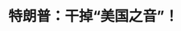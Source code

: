 <!DOCTYPE html>
<html lang="zh-CN">

<head>
    
<title>特朗普：干掉“美国之音”！_腾讯新闻</title>
<meta name="keywords" content="特朗普,美国之音,美国,民主党,美国_时政,卡莉·莱克,共和党,共和党人">
<meta name="description" content="“为什么共和党人要让民主党的‘喉舌’美国之音继续存在……干掉它！”对自家最著名的“外宣机构”之一，美国总统特朗普又开炮了。据“今日俄罗斯”6月25日报道，特朗普当天在他所主导的“真实社交”平台发帖，呼吁共和党人支持他关闭由美国政府资助的新闻机构美国之音（VOA）。后者成立于二战时期的1942年，本来是一家用来...">
<meta name="author" content="腾讯网">
<meta name="copyright" content="Copyright 1998 - 2025 Tencent. All Rights Reserved">
<meta property="og:type" content="news" />

<meta property="og:title" content="特朗普：干掉“美国之音”！_腾讯新闻" />
<meta property="og:description" content="“为什么共和党人要让民主党的‘喉舌’美国之音继续存在……干掉它！”对自家最著名的“外宣机构”之一，美国总统特朗普又开炮了。据“今日俄罗斯”6月25日报道，特朗普当天在他所主导的“真实社交”平台发帖，呼吁共和党人支持他关闭由美国政府资助的新闻机构美国之音（VOA）。后者成立于二战时期的1942年，本来是一家用来..." />
<meta property="og:url" content="https://news.qq.com/rain/a/20250626A02LI300" />
<meta property="og:image" content="https://inews.gtimg.com/news_ls/OQQXnifjqbUwbP8kutFYbH2GYr2Wpi16fRC2YVerFO6WMAA_640330/0" />
<meta property="article:author" content="观察者网" />
<meta property="article:published_time" content="2025-06-26 08:31:35" />
<meta property="category" content="politics" />

<meta name="baidu-site-verification" content="jJeIJ5X7pP" />
    <meta charset="utf-8" />
<meta http-equiv="X-UA-Compatible" content="IE=Edge" />
<meta name="viewport" content="width=device-width, initial-scale=1, shrink-to-fit=no" />
<link rel="dns-prefetch" href="mat1.gtimg.com">
<link rel="dns-prefetch" href="i.news.qq.com">
<link rel="dns-prefetch" href="inews.gtimg.com">
<link rel="shortcut icon" href="https://mat1.gtimg.com/qqcdn/qqindex2021/favicon.ico">
<script nomodule="true" src="https://mat1.gtimg.com/qqcdn/qqindex2021/common-static/20240515201444/core3-37-1.min.js"></script>
<script>
  try {
    if (!window.IntersectionObserver) {
      var observerScript = document.createElement('script');
      observerScript.src = "https://mat1.gtimg.com/qqcdn/qqindex2021/common-static/20241024141058/intersection-observer-polyfill.js";
      document.head.appendChild(observerScript);
    }
  } catch (error) {}
</script>

<script>
  try {
    if (!Element.prototype.scrollTo) {
      var scrollScript = document.createElement('script');
      scrollScript.src = "https://mat1.gtimg.com/qqcdn/qqindex2021/common-static/20241025153001/scroll-behavior-polyfill.js";
      document.head.appendChild(scrollScript);
    }
  } catch (error) {}
</script>
<script>
  try {
    if ('scrollRestoration' in window.history) {
      window.history.scrollRestoration = 'manual';
    }
    window.isPcClient = Boolean(window.electron) && (
      window.navigator.userAgent.indexOf('pc-client') > 0 ||
      window.navigator.userAgent.indexOf('TencentNews') > 0
    );
  } catch {}
</script>
<script>
  try {
    if (window.isPcClient) {
      var bodyStyle = document.createElement('style');
      bodyStyle.innerText = 'body{ zoom: 0.95 }';
      document.head.appendChild(bodyStyle);
    }
  } catch {}
</script>
<script>
  window.DATA = {"url":"https://view.inews.qq.com/a/20250626A02LI300","article_id":"20250626A02LI300","article_type":"0","title":"特朗普：干掉“美国之音”！","desc":"“为什么共和党人要让民主党的‘喉舌’美国之音继续存在……干掉它！”对自家最著名的“外宣机构”之一，美国总统特朗普又开炮了。据“今日俄罗斯”6月25日报道，特朗普当天在他所主导的“真实社交”平台发帖，呼吁共和党人支持他关闭由美国政府资助的新闻机构美国之音（VOA）。后者成立于二战时期的1942年，本来是一家用来...","iNewsRecommendLevel":1,"abstract":"“为什么共和党人要让民主党的‘喉舌’美国之音继续存在……干掉它！”对自家最著名的“外宣机构”之一，美国总统特朗普又开炮了。据“今日俄罗斯”6月25日报道，特朗普当天在他所主导的“真实社交”平台发帖，呼吁共和党人支持他关闭由美国政府资助的新闻机构美国之音（VOA）。后者成立于二战时期的1942年，本来是一家用来...","catalog1":"politics","ad_channel_sign":"news","introduction":"","media":"观察者网","media_id":"5006122","pubtime":"2025-06-26 08:31:35","comment_id":"8423289280","political":0,"cmsId":"20250626A02LI300","cms_id":"20250626A02LI300","closeAllAd":0,"closeAllFavorite":false,"originContent":{"directory":{"ai_list":null,"enable":2,"list":null},"text":"\u003cdiv class=\"rich_media_content\"\u003e\u003c!--NO_AD_ERROR_2--\u003e\u003cp\u003e \t“为什么共和党人要让民主党的‘喉舌’美国之音继续存在……干掉它！”对自家最著名的“外宣机构”之一，美国总统特朗普又开炮了。 \u003c/p\u003e\u003cp\u003e \t据“今日俄罗斯”6月25日报道，特朗普当天在他所主导的“真实社交”平台发帖，呼吁共和党人支持他关闭由美国政府资助的新闻机构美国之音（VOA）。后者成立于二战时期的1942年，本来是一家用来对抗纳粹展开的宣传战的机构，并在冷战时期成为了美国散播亲美信息的核心工具之一。 \u003c!--NO_AD_0--\u003e\u003c!--EOP_0--\u003e\u003c/p\u003e\u003c!--PARAGRAPH_0--\u003e\u003cp\u003e \t然而，特朗普却认为，美国之音在近几十年中已经明显有了亲民主党的倾向，并誓言要将其关闭，以此作为“削减政府开支浪费”的一部分。 \u003c/p\u003e\u003cp style=\"text-align: center\"\u003e \t\u003c!--IMG_0--\u003e  \u003c/p\u003e\u003cp class=\"qqnews_image_desc\" style=\"color: #666; font-size: 14px; text-align: center\"\u003e \t“美国之音”大楼外景  《纽约时报》  \u003c/p\u003e\u003cp\u003e \t特朗普在今年3月就已经签署过行政命令，要求削减负责管辖美国之音的美国国际媒体署（USAGM）的人员，并连带着关闭美国之音、自由亚洲电台等机构。美国之音原有的约1400名员工中也有约三分之一已经被解雇。不过由于美国法律和流程方面的问题，美国之音还没有被彻底关闭，其剩余的工作人员还处于停职状态中。 \u003c!--NO_AD_1--\u003e\u003c!--EOP_1--\u003e\u003c/p\u003e\u003c!--PARAGRAPH_1--\u003e\u003cp\u003e \t“为什么共和党人要让民主党的‘喉舌’美国之音继续存在？它完全是一个立场站左翼的灾难——没有共和党人应该投票支持它继续存在。干掉它！”特朗普25日在贴文中继续向美国之音开炮。 \u003c/p\u003e\u003cp style=\"text-align: center\"\u003e \t\u003c!--IMG_1--\u003e  \u003c/p\u003e\u003cp\u003e \t也正是在当天的早些时候，特朗普的高级顾问卡莉·莱克（Kari Lake）向美国众议院外交事务委员会表示，管辖美国之音的USAGM“烂到了根子上”，应进行重组，以符合特朗普提出的“美国优先”议程。 \u003c!--NO_AD_2--\u003e\u003c!--EOP_2--\u003e\u003c/p\u003e\u003c!--PARAGRAPH_2--\u003e\u003cp\u003e \t莱克此前也被特朗普委以监督USAGM解散的任务。她在上周还曾表示，目前USAGM和美国之音已经有近640名全职员工和500多名合同工被解雇。 \u003c/p\u003e\u003cp\u003e \t众议院外交事务委员会的共和党籍主席布莱恩·马斯特也配合特朗普和莱克的步调，将USAGM描述为“一个充斥着间谍、谎言和管理不善的污水池”，并“助长了它本应去击败的那种宣传”。他指责该机构雇佣外籍人士，并称其中许多人“简直就是安全漏洞”。 \u003c!--NO_AD_3--\u003e\u003c!--EOP_3--\u003e\u003c/p\u003e\u003c!--PARAGRAPH_3--\u003e\u003cp\u003e \t这引来了民主党方面的批评。记者无国界组织美国分部的执行主任克莱顿·韦默斯称：“这简直是送给中国和伊朗等国的一份‘大礼’。” \u003c/p\u003e\u003cp\u003e \t对于围绕“美国之音”的种种是非，外交部发言人毛宁回应称：“美国国内政策的调整我不作评论……美国一些媒体，在涉华报道的问题上劣迹斑斑，也不是什么秘密。” \u003c!--NO_AD_4--\u003e\u003c!--EOP_4--\u003e\u003c/p\u003e\u003c!--PARAGRAPH_4--\u003e\u003cp\u003e \t\u003cstrong\u003e本文系观察者网独家稿件，未经授权，不得转载。\u003c/strong\u003e  \u003c/p\u003e\u003cdiv powered-by=\"qqnews_ex-editor\"\u003e\u003c/div\u003e\u003cstyle\u003e.rich_media_content{--news-tabel-th-night-color: #444444;--news-font-day-color: #333;--news-font-night-color: #d9d9d9;--news-bottom-distance: 22px}.rich_media_content p:not([data-exeditor-arbitrary-box=image-box]){letter-spacing:.5px;line-height:30px;margin-bottom:var(--news-bottom-distance);word-wrap:break-word}.rich_media_content{color:var(--news-font-day-color);font-size:18px}@media(prefers-color-scheme:dark){body:not([data-weui-theme=light]):not([dark-mode-disable=true]) .rich_media_content p:not([data-exeditor-arbitrary-box=image-box]){letter-spacing:.5px;line-height:30px;margin-bottom:var(--news-bottom-distance);word-wrap:break-word}body:not([data-weui-theme=light]):not([dark-mode-disable=true]) .rich_media_content{color:var(--news-font-night-color)}}.data_color_scheme_dark .rich_media_content p:not([data-exeditor-arbitrary-box=image-box]){letter-spacing:.5px;line-height:30px;margin-bottom:var(--news-bottom-distance);word-wrap:break-word}.data_color_scheme_dark .rich_media_content{color:var(--news-font-night-color)}.data_color_scheme_dark .rich_media_content{font-size:18px}.rich_media_content p[data-exeditor-arbitrary-box=image-box]{margin-bottom:11px}.rich_media_content\u003ediv:not(.qnt-video),.rich_media_content\u003esection{margin-bottom:var(--news-bottom-distance)}.rich_media_content hr{margin-bottom:var(--news-bottom-distance)}.rich_media_content .link_list{margin:0;margin-top:20px;min-height:0!important}.rich_media_content blockquote{background:#f9f9f9;border-left:6px solid #ccc;margin:1.5em 10px;padding:.5em 10px}.rich_media_content blockquote p{margin-bottom:0!important}.data_color_scheme_dark .rich_media_content blockquote{background:#323232}@media(prefers-color-scheme:dark){body:not([data-weui-theme=light]):not([dark-mode-disable=true]) .rich_media_content blockquote{background:#323232}}.rich_media_content ol[data-ex-list]{--ol-start: 1;--ol-list-style-type: decimal;list-style-type:none;counter-reset:olCounter calc(var(--ol-start,1) - 1);position:relative}.rich_media_content ol[data-ex-list]\u003eli\u003e:first-child::before{content:counter(olCounter,var(--ol-list-style-type)) '. ';counter-increment:olCounter;font-variant-numeric:tabular-nums;display:inline-block}.rich_media_content ul[data-ex-list]{--ul-list-style-type: circle;list-style-type:none;position:relative}.rich_media_content ul[data-ex-list].nonUnicode-list-style-type\u003eli\u003e:first-child::before{content:var(--ul-list-style-type) ' ';font-variant-numeric:tabular-nums;display:inline-block;transform:scale(0.5)}.rich_media_content ul[data-ex-list].unicode-list-style-type\u003eli\u003e:first-child::before{content:var(--ul-list-style-type) ' ';font-variant-numeric:tabular-nums;display:inline-block;transform:scale(0.8)}.rich_media_content ol:not([data-ex-list]){padding-left:revert}.rich_media_content ul:not([data-ex-list]){padding-left:revert}.rich_media_content table{display:table;border-collapse:collapse;margin-bottom:var(--news-bottom-distance)}.rich_media_content table th,.rich_media_content table td{word-wrap:break-word;border:1px solid #ddd;white-space:nowrap;padding:2px 5px}.rich_media_content table th{font-weight:700;background-color:#f0f0f0;text-align:left}.rich_media_content table p{margin-bottom:0!important}.data_color_scheme_dark .rich_media_content table th{background:var(--news-tabel-th-night-color)}@media(prefers-color-scheme:dark){body:not([data-weui-theme=light]):not([dark-mode-disable=true]) .rich_media_content table th{background:var(--news-tabel-th-night-color)}}.rich_media_content .qqnews_image_desc,.rich_media_content p[type=om-image-desc]{line-height:20px!important;text-align:center!important;font-size:14px!important;color:#666!important}.rich_media_content div[data-exeditor-arbitrary-box=wrap]:not([data-exeditor-arbitrary-box-special-style]){max-width:100%}.rich_media_content .qqnews-content{--wmfont: 0;--wmcolor: transparent;font-size:var(--wmfont);color:var(--wmcolor);line-height:var(--wmfont)!important;margin-bottom:var(--wmfont)!important}.rich_media_content .qqnews_sign_emphasis{background:#f7f7f7}.rich_media_content .qqnews_sign_emphasis ol{word-wrap:break-word;border:none;color:#5c5c5c;line-height:28px;list-style:none;margin:14px 0 6px;padding:16px 15px 4px}.rich_media_content .qqnews_sign_emphasis p{margin-bottom:12px!important}.rich_media_content .qqnews_sign_emphasis ol\u003eli\u003ep{padding-left:30px}.rich_media_content .qqnews_sign_emphasis ol\u003eli{list-style:none}.rich_media_content .qqnews_sign_emphasis ol\u003eli\u003ep:first-child::before{margin-left:-30px;content:counter(olCounter,decimal) ''!important;counter-increment:olCounter!important;font-variant-numeric:tabular-nums!important;background:#37f;border-radius:2px;color:#fff;font-size:15px;font-style:normal;text-align:center;line-height:18px;width:18px;height:18px;margin-right:12px;position:relative;top:-1px}.data_color_scheme_dark .rich_media_content .qqnews_sign_emphasis{background:#262626}.data_color_scheme_dark .rich_media_content .qqnews_sign_emphasis ol\u003eli\u003ep{color:#a9a9a9}@media(prefers-color-scheme:dark){body:not([data-weui-theme=light]):not([dark-mode-disable=true]) .rich_media_content .qqnews_sign_emphasis{background:#262626}body:not([data-weui-theme=light]):not([dark-mode-disable=true]) .rich_media_content .qqnews_sign_emphasis ol\u003eli\u003ep{color:#a9a9a9}}.rich_media_content h1,.rich_media_content h2,.rich_media_content h3,.rich_media_content h4,.rich_media_content h5,.rich_media_content h6{margin-bottom:var(--news-bottom-distance);font-weight:700}.rich_media_content h1{font-size:20px}.rich_media_content h2,.rich_media_content h3{font-size:19px}.rich_media_content h4,.rich_media_content h5,.rich_media_content h6{font-size:18px}.rich_media_content li:empty{display:none}.rich_media_content ul,.rich_media_content ol{margin-bottom:var(--news-bottom-distance)}.rich_media_content div\u003ep:only-child{margin-bottom:0!important}.rich_media_content .cms-cke-widget-title-wrap p{margin-bottom:0!important}\u003c/style\u003e\u003c/div\u003e","version":"v2"},"originAttribute":{"IMG_0":{"bigOrigUrl":"https://inews.gtimg.com/om_bt/OM0nhOYeTASAOd4_oQice7M3eg5SxyD9ua7vPykAP2aL8AA/0","compressUrl":"https://inews.gtimg.com/om_bt/OM0nhOYeTASAOd4_oQice7M3eg5SxyD9ua7vPykAP2aL8AA/641","desc":"","fullPic":"1","height":427,"imgurl0":"https://inews.gtimg.com/om_bt/OM0nhOYeTASAOd4_oQice7M3eg5SxyD9ua7vPykAP2aL8AA/0","imgurl1000":"https://inews.gtimg.com/om_bt/OM0nhOYeTASAOd4_oQice7M3eg5SxyD9ua7vPykAP2aL8AA/1000","islong":0,"origUrl":"https://inews.gtimg.com/om_bt/OM0nhOYeTASAOd4_oQice7M3eg5SxyD9ua7vPykAP2aL8AA/641","size":139,"style":"display: inline-block; max-width: 100%; width: 800px","thumb":"https://inews.gtimg.com/om_bt/OM0nhOYeTASAOd4_oQice7M3eg5SxyD9ua7vPykAP2aL8AA_181x181s/0","url":"https://inews.gtimg.com/om_bt/OM0nhOYeTASAOd4_oQice7M3eg5SxyD9ua7vPykAP2aL8AA/641","width":641},"IMG_1":{"bigOrigUrl":"https://inews.gtimg.com/om_bt/Ovo7ei-yJhVLm5zA2l_saoaswwNnFos0OkX4wXwn_XMWgAA/0","compressUrl":"https://inews.gtimg.com/om_bt/Ovo7ei-yJhVLm5zA2l_saoaswwNnFos0OkX4wXwn_XMWgAA/641","desc":"","fullPic":"1","height":201,"imgurl0":"https://inews.gtimg.com/om_bt/Ovo7ei-yJhVLm5zA2l_saoaswwNnFos0OkX4wXwn_XMWgAA/0","imgurl1000":"https://inews.gtimg.com/om_bt/Ovo7ei-yJhVLm5zA2l_saoaswwNnFos0OkX4wXwn_XMWgAA/1000","islong":0,"origUrl":"https://inews.gtimg.com/om_bt/Ovo7ei-yJhVLm5zA2l_saoaswwNnFos0OkX4wXwn_XMWgAA/641","size":70,"style":"display: inline-block; max-width: 100%; width: 656px","thumb":"https://inews.gtimg.com/om_bt/Ovo7ei-yJhVLm5zA2l_saoaswwNnFos0OkX4wXwn_XMWgAA_181x181s/0","url":"https://inews.gtimg.com/om_bt/Ovo7ei-yJhVLm5zA2l_saoaswwNnFos0OkX4wXwn_XMWgAA/641","width":641}},"selfDeclare":{},"userAddress":"上海","card":{"chlid":"5006122","chlname":"观察者网","desc":"政经资讯智库新媒体，首批获得中央网信办互联网新闻服务资质的独立网站","icon":"http://inews.gtimg.com/newsapp_ls/0/11539732928_200200/0","msgEntry":1,"uin":"ec445e77396981cab75f7c9672d94e39a0","update_frequency":"1750904394","vip_desc":"观察者网官方账号","vip_icon_night":"https://inews.gtimg.com/newsapp_bt/0/1128171011183_4151/0","vip_place":"left","vip_type":"20006","vip_icon":"https://inews.gtimg.com/newsapp_bt/0/1128164013310_1586/0","vip_type_new":"20006","suid":"8QMc13xd5IUZvz3c","liveInfo":{"roomID":"1384476619","roomStatus":"2","cms_id":"PLV2025062004620400","article_type":"575"},"cpLevel":1},"interationCount":{"like":7,"collect":4,"share":6},"payment_info":{},"article_is_pay":false,"payment_column_info_v1":{"is_column_pay":false,"read_count_all":0},"tag_info_item":null,"contentWordsNum":843,"extraProperty":{"FeedbackDetailDisableInsert":0,"zanSkinType":""},"relateWelfare":{},"aiSwitch":true,"isOversize":false,"videoArr":[]};
</script>
<script>
  window.channelInfo = {"channelConfig":{"channelNav":[{"_auto_id":"1","active_alien_img":"","alien_img":"","channel_id":"news_news_home","is_local":"0","link":"https://www.qq.com","name_cn":"首页","name_en":"home"},{"_auto_id":"2","active_alien_img":"","alien_img":"","channel_id":"news_news_top","is_local":"0","link":"","name_cn":"要闻","name_en":"news"},{"_auto_id":"4","active_alien_img":"","alien_img":"","channel_id":"news_news_bj","is_local":"1","link":"","name_cn":"北京","name_en":"bj"},{"_auto_id":"5","active_alien_img":"","alien_img":"","channel_id":"news_news_tech","is_local":"0","link":"","name_cn":"科技","name_en":"tech"},{"_auto_id":"6","active_alien_img":"","alien_img":"","channel_id":"news_news_edu","is_local":"0","link":"","name_cn":"教育","name_en":"edu"},{"_auto_id":"7","active_alien_img":"https://inews.gtimg.com/newsapp_bt/0/06091154503_335/0","alien_img":"https://inews.gtimg.com/newsapp_bt/0/06091154503_335/0","channel_id":"news_news_download","is_local":"0","link":"https://news.qq.com/mobile/","name_cn":"电脑版","name_en":"https://news.qq.com/mobile/"},{"_auto_id":"8","active_alien_img":"","alien_img":"","channel_id":"tv","is_local":"0","link":"https://v.qq.com/channel/tv/?ptag=qqnews","name_cn":"电视剧","name_en":"tv"},{"_auto_id":"9","active_alien_img":"","alien_img":"","channel_id":"news_news_finance","is_local":"0","link":"","name_cn":"财经","name_en":"finance"},{"_auto_id":"10","active_alien_img":"","alien_img":"","channel_id":"news_news_qa","is_local":"0","link":"","name_cn":"热问","name_en":"qa"},{"_auto_id":"11","active_alien_img":"","alien_img":"","channel_id":"news_news_ent","is_local":"0","link":"","name_cn":"娱乐","name_en":"ent"},{"_auto_id":"13","active_alien_img":"","alien_img":"","channel_id":"variety","is_local":"0","link":"https://v.qq.com/channel/variety/?ptag=qqnews","name_cn":"综艺","name_en":"variety"},{"_auto_id":"14","active_alien_img":"","alien_img":"","channel_id":"news_news_sports","is_local":"0","link":"","name_cn":"体育","name_en":"sports"},{"_auto_id":"15","active_alien_img":"","alien_img":"","channel_id":"news_news_nba","is_local":"0","link":"","name_cn":"NBA","name_en":"nba"},{"_auto_id":"16","active_alien_img":"","alien_img":"","channel_id":"news_news_world","is_local":"0","link":"","name_cn":"国际","name_en":"world"},{"_auto_id":"17","active_alien_img":"","alien_img":"","channel_id":"news_news_mil","is_local":"0","link":"","name_cn":"军事","name_en":"milite"},{"_auto_id":"18","active_alien_img":"","alien_img":"","channel_id":"news_news_auto","is_local":"0","link":"","name_cn":"汽车","name_en":"auto"},{"_auto_id":"19","active_alien_img":"","alien_img":"","channel_id":"news_news_house","is_local":"0","link":"","name_cn":"房产","name_en":"house"},{"_auto_id":"20","active_alien_img":"","alien_img":"","channel_id":"news_news_antip","is_local":"0","link":"","name_cn":"健康","name_en":"health"},{"_auto_id":"21","active_alien_img":"","alien_img":"","channel_id":"news_news_video","is_local":"0","link":"","name_cn":"视频","name_en":"video"},{"_auto_id":"22","active_alien_img":"","alien_img":"","channel_id":"news_news_game","is_local":"0","link":"","name_cn":"游戏","name_en":"games"},{"_auto_id":"24","active_alien_img":"","alien_img":"","channel_id":"news_news_nchupin","is_local":"0","link":"","name_cn":"眼界","name_en":"chupin"},{"_auto_id":"25","active_alien_img":"","alien_img":"","channel_id":"news_news_football","is_local":"0","link":"","name_cn":"足球","name_en":"football"},{"_auto_id":"26","active_alien_img":"","alien_img":"","channel_id":"news_news_kepu","is_local":"0","link":"","name_cn":"科学","name_en":"kepu"},{"_auto_id":"28","active_alien_img":"","alien_img":"","channel_id":"news_news_digi","is_local":"0","link":"","name_cn":"数码","name_en":"digi"},{"_auto_id":"31","active_alien_img":"","alien_img":"","channel_id":"ymzx","is_local":"0","link":"https://gamer.qq.com/v2/cloudgame/game/96897?ichannel=txxwpc0Ftxxwpc1","name_cn":"元梦之星","name_en":"news_news_ymzx"},{"_auto_id":"32","active_alien_img":"","alien_img":"","channel_id":"movie","is_local":"0","link":"https://v.qq.com/channel/movie/?ptag=qqnews","name_cn":"电影","name_en":"movie"},{"_auto_id":"34","active_alien_img":"","alien_img":"","channel_id":"news_news_esport","is_local":"0","link":"","name_cn":"电竞","name_en":"esport"},{"_auto_id":"35","active_alien_img":"","alien_img":"","channel_id":"news_news_history","is_local":"0","link":"","name_cn":"历史","name_en":"history"},{"_auto_id":"36","active_alien_img":"","alien_img":"","channel_id":"news_news_baby","is_local":"0","link":"","name_cn":"育儿","name_en":"baby"},{"_auto_id":"37","active_alien_img":"","alien_img":"","channel_id":"hbjy","is_local":"0","link":"https://gp.qq.com/act/a20250421mnqlx/news.shtml","name_cn":"和平精英","name_en":"news_news_hbjy"},{"_auto_id":"38","active_alien_img":"","alien_img":"","channel_id":"cloud_gamer","is_local":"0","link":"https://gamer.qq.com/?ichannel=txxwpc0Ftxxwpc1","name_cn":"云游戏","name_en":"cloud_gamer"},{"_auto_id":"39","active_alien_img":"","alien_img":"","channel_id":"news_news_lic","is_local":"0","link":"","name_cn":"理财","name_en":"finance_licai"},{"_auto_id":"40","active_alien_img":"","alien_img":"","channel_id":"news_news_istock","is_local":"0","link":"","name_cn":"股票","name_en":"finance_stock"},{"_auto_id":"41","active_alien_img":"","alien_img":"","channel_id":"ren_min_shi_pin","is_local":"0","link":"https://news.qq.com/omn/author/8QMd3Hld74cbujbY?tab=om_video","name_cn":"人民视频","name_en":"ren_min_shi_pin"},{"_auto_id":"42","active_alien_img":"","alien_img":"","channel_id":"news_news_weather","is_local":"0","link":"https://tianqi.qq.com/index.htm","name_cn":"天气","name_en":"weather"}]}};
</script>
<script>
  window.articleConfig = {"rightConfig":[{"_auto_id":"1","category_key":"default","modules":"{\"moduleList\":[{\"title\":\"热门应用\",\"id\":\"recommend_app_list\",\"isSticky\":0,\"appList\":[{\"id\":\"pcqqnews\",\"title\":\"腾讯新闻·电脑版\",\"desc\":\"24小时陪你追热点\",\"icon\":\"https://inews.gtimg.com/newsapp_bt/0/0618200405157_4887/0\",\"btnText\":\"点击下载\",\"urlDownload\":\"https://news.qq.com/mobile\",\"urlWin\":\"https://h5.news.qq.com/qqnews-desk/channel/100000/qqnews_latest_signed_100000.exe\",\"urlMacIntel\":\"https://h5.news.qq.com/qqnews-desk/channel/100000/qqnews_latest_x64_signed_100000.dmg\",\"urlMacArm\":\"https://h5.news.qq.com/qqnews-desk/channel/100000/qqnews_latest_arm64_signed_100000.dmg\"},{\"id\":\"qqlive\",\"title\":\"腾讯视频\",\"desc\":\"海量高清视频独家观看\",\"icon\":\"https://inews.gtimg.com/newsapp_bt/0/062419051880_7683/0\",\"btnText\":\"点击下载\",\"urlDownload\":\"\",\"urlWin\":\"https://dldir1.qq.com/qqtv/qt/QQliveSetup_20_903.exe\",\"urlMacIntel\":\"\",\"urlMacArm\":\"\"},{\"id\":\"zmgl\",\"title\":\"腾讯桌面整理\",\"desc\":\"一款智能分类桌面软件\",\"icon\":\"https://inews.gtimg.com/newsapp_bt/0/0619163034874_7148/0\",\"btnText\":\"点击下载\",\"urlDownload\":\"\",\"urlWin\":\"https://webcdn.m.qq.com/spcmgr/download/DeskGo_4_2_1632_127_full_S80003.exe\",\"urlMacIntel\":\"\",\"urlMacArm\":\"\"}]},{\"title\":\"精选视频\",\"id\":\"video_album\",\"videoType\":\"tag\",\"videoId\":\"aUepxrtchGM=\",\"isSticky\":0},{\"title\":\"作者其他文章\",\"id\":\"user_article\"},{\"title\":\"热门推荐应用\",\"id\":\"recommend_app_banner\",\"isSticky\":1,\"appInfo\":{\"id\":\"pcqqnews\",\"title\":\"腾讯新闻·电脑版\",\"desc\":\"24小时陪你追热点\",\"icon\":\"https://inews.gtimg.com/newsapp_bt/0/0618200405157_4887/0\",\"btnText\":\"点击下载\",\"urlDownload\":\"https://news.qq.com/mobile\",\"urlWin\":\"https://h5.news.qq.com/qqnews-desk/channel/100000/qqnews_latest_signed_100000.exe\",\"urlMacIntel\":\"https://h5.news.qq.com/qqnews-desk/channel/100000/qqnews_latest_x64_signed_100000.dmg\",\"urlMacArm\":\"https://h5.news.qq.com/qqnews-desk/channel/100000/qqnews_latest_arm64_signed_100000.dmg\"}},{\"title\":\"热点榜\",\"id\":\"hot_rank_list\",\"isSticky\":1},{\"title\":\"广告推广\",\"id\":\"ssp_ad_module\",\"category\":\"ad_ssp\",\"loid\":\"109\",\"isSticky\":1},{\"title\":\"广告推广位\",\"id\":\"c2s_ad_module\",\"category\":\"right_c2s\",\"path\":\"QQcom_all_Rectangle-1|QQcom_all_Rectangle-2|QQcom_all_Rectangle-3\",\"isSticky\":1}]}"},{"_auto_id":"2","category_key":"ent","modules":"{\"moduleList\":[{\"title\":\"热门应用\",\"id\":\"recommend_app_list\",\"isSticky\":0,\"appList\":[{\"id\":\"pcqqnews\",\"title\":\"腾讯新闻·电脑版\",\"desc\":\"24小时陪你追热点\",\"icon\":\"https://inews.gtimg.com/newsapp_bt/0/0618200405157_4887/0\",\"btnText\":\"点击下载\",\"urlDownload\":\"https://news.qq.com/mobile\",\"urlWin\":\"https://h5.news.qq.com/qqnews-desk/channel/100000/qqnews_latest_signed_100000.exe\",\"urlMacIntel\":\"https://h5.news.qq.com/qqnews-desk/channel/100000/qqnews_latest_x64_signed_100000.dmg\",\"urlMacArm\":\"https://h5.news.qq.com/qqnews-desk/channel/100000/qqnews_latest_arm64_signed_100000.dmg\"},{\"id\":\"qqlive\",\"title\":\"腾讯视频\",\"desc\":\"海量高清视频独家观看\",\"icon\":\"https://inews.gtimg.com/newsapp_bt/0/062419051880_7683/0\",\"btnText\":\"点击下载\",\"urlDownload\":\"\",\"urlWin\":\"https://dldir1.qq.com/qqtv/qt/QQliveSetup_20_903.exe\",\"urlMacIntel\":\"\",\"urlMacArm\":\"\"},{\"id\":\"zmgl\",\"title\":\"腾讯桌面整理\",\"desc\":\"一款智能分类桌面软件\",\"icon\":\"https://inews.gtimg.com/newsapp_bt/0/0619163034874_7148/0\",\"btnText\":\"点击下载\",\"urlDownload\":\"https://pc.qq.com/detail/0/detail_36700.html\",\"urlWin\":\"https://webcdn.m.qq.com/spcmgr/download/DeskGo_4_2_1632_127_full_S80003.exe\",\"urlMacIntel\":\"\",\"urlMacArm\":\"\"}]},{\"title\":\"精选视频\",\"id\":\"video_album\",\"videoType\":\"tag\",\"videoId\":\"aUepxrtchGM=\"},{\"title\":\"作者其他文章\",\"id\":\"user_article\"},{\"title\":\"热门推荐应用\",\"id\":\"recommend_app_banner\",\"isSticky\":1,\"appInfo\":{\"id\":\"pcqqnews\",\"title\":\"腾讯新闻·电脑版\",\"desc\":\"24小时陪你追热点\",\"icon\":\"https://inews.gtimg.com/newsapp_bt/0/0618200405157_4887/0\",\"btnText\":\"点击下载\",\"urlDownload\":\"https://news.qq.com/mobile\",\"urlWin\":\"https://h5.news.qq.com/qqnews-desk/channel/100000/qqnews_latest_signed_100000.exe\",\"urlMacIntel\":\"https://h5.news.qq.com/qqnews-desk/channel/100000/qqnews_latest_x64_signed_100000.dmg\",\"urlMacArm\":\"https://h5.news.qq.com/qqnews-desk/channel/100000/qqnews_latest_arm64_signed_100000.dmg\"}},{\"title\":\"热点榜\",\"id\":\"hot_rank_list\",\"isSticky\":1},{\"title\":\"广告推广\",\"id\":\"ssp_ad_module\",\"category\":\"ad_ssp\",\"loid\":\"109\",\"isSticky\":1},{\"title\":\"广告推广\",\"id\":\"ssp_ad_module\",\"category\":\"ad_ssp\",\"loid\":\"117\",\"isSticky\":1}]}"},{"_auto_id":"3","category_key":"game","modules":"{\"moduleList\":[{\"title\":\"热门推荐应用\",\"id\":\"recommend_app_card\",\"appInfo\":{\"id\":\"qqgames\",\"title\":\"QQ游戏大厅\",\"desc\":\"独享特权赢好礼\",\"icon\":\"https://inews.gtimg.com/newsapp_bt/0/0619180334840_9557/0\",\"backgroudImg\":\"https://inews.gtimg.com/newsapp_bt/0/0619180349538_4082/0\",\"btnText\":\"点击试玩\",\"urlDownload\":\"https://act.qqgame.qq.com/a20240319download/index.html\",\"urlWin\":\"\",\"urlMacIntel\":\"\",\"urlMacArm\":\"\"}},{\"title\":\"精选视频\",\"id\":\"video_album\",\"videoType\":\"tag\",\"videoId\":\"aUepxrtchGM=\"},{\"title\":\"作者其他文章\",\"id\":\"user_article\"},{\"title\":\"热门游戏\",\"id\":\"recommend_game\",\"isSticky\":0},{\"title\":\"热门应用\",\"id\":\"recommend_app_list\",\"isSticky\":0,\"appList\":[{\"id\":\"pcqqnews\",\"title\":\"腾讯新闻·电脑版\",\"desc\":\"24小时陪你追热点\",\"icon\":\"https://inews.gtimg.com/newsapp_bt/0/0618200405157_4887/0\",\"btnText\":\"点击下载\",\"urlDownload\":\"https://news.qq.com/mobile\",\"urlWin\":\"https://h5.news.qq.com/qqnews-desk/channel/100000/qqnews_latest_signed_100000.exe\",\"urlMacIntel\":\"https://h5.news.qq.com/qqnews-desk/channel/100000/qqnews_latest_x64_signed_100000.dmg\",\"urlMacArm\":\"https://h5.news.qq.com/qqnews-desk/channel/100000/qqnews_latest_arm64_signed_100000.dmg\"},{\"id\":\"qqlive\",\"title\":\"腾讯视频\",\"desc\":\"海量高清视频独家观看\",\"icon\":\"https://inews.gtimg.com/newsapp_bt/0/062419051880_7683/0\",\"btnText\":\"点击下载\",\"urlDownload\":\"\",\"urlWin\":\"https://dldir1.qq.com/qqtv/qt/QQliveSetup_20_903.exe\",\"urlMacIntel\":\"\",\"urlMacArm\":\"\"},{\"id\":\"zmgl\",\"title\":\"腾讯桌面整理\",\"desc\":\"一款智能分类桌面软件\",\"icon\":\"https://inews.gtimg.com/newsapp_bt/0/0619163034874_7148/0\",\"btnText\":\"点击下载\",\"urlDownload\":\"https://pc.qq.com/detail/0/detail_36700.html\",\"urlWin\":\"https://webcdn.m.qq.com/spcmgr/download/DeskGo_4_2_1632_127_full_S80003.exe\",\"urlMacIntel\":\"\",\"urlMacArm\":\"\"}]},{\"title\":\"热门推荐应用\",\"id\":\"recommend_app_banner\",\"isSticky\":1,\"appInfo\":{\"id\":\"qqgames\",\"title\":\"QQ游戏大厅\",\"desc\":\"独享特权赢好礼\",\"icon\":\"https://inews.gtimg.com/newsapp_bt/0/0619181042893_3912/0\",\"btnText\":\"点击试玩\",\"urlDownload\":\"https://act.qqgame.qq.com/a20240319download/index.html\",\"urlMacIntel\":\"\",\"urlMacArm\":\"\"}},{\"title\":\"热点榜\",\"id\":\"hot_rank_list\",\"isSticky\":1},{\"title\":\"广告推广\",\"id\":\"ssp_ad_module\",\"category\":\"ad_ssp\",\"loid\":\"109\",\"isSticky\":1},{\"title\":\"广告推广位\",\"id\":\"c2s_ad_module\",\"category\":\"right_c2s\",\"path\":\"QQcom_all_Rectangle-1|QQcom_all_Rectangle-2|QQcom_all_Rectangle-3\",\"isSticky\":1}]}"},{"_auto_id":"4","category_key":"tech","modules":"{\"moduleList\":[{\"title\":\"热门应用\",\"id\":\"recommend_app_list\",\"isSticky\":0,\"appList\":[{\"id\":\"pcqqnews\",\"title\":\"腾讯新闻·电脑版\",\"desc\":\"24小时陪你追热点\",\"icon\":\"https://inews.gtimg.com/newsapp_bt/0/0618200405157_4887/0\",\"btnText\":\"点击下载\",\"urlDownload\":\"https://news.qq.com/mobile\",\"urlWin\":\"https://h5.news.qq.com/qqnews-desk/channel/100000/qqnews_latest_signed_100000.exe\",\"urlMacIntel\":\"https://h5.news.qq.com/qqnews-desk/channel/100000/qqnews_latest_x64_signed_100000.dmg\",\"urlMacArm\":\"https://h5.news.qq.com/qqnews-desk/channel/100000/qqnews_latest_arm64_signed_100000.dmg\"},{\"id\":\"qqlive\",\"title\":\"腾讯视频\",\"desc\":\"海量高清视频独家观看\",\"icon\":\"https://inews.gtimg.com/newsapp_bt/0/062419051880_7683/0\",\"btnText\":\"点击下载\",\"urlDownload\":\"\",\"urlWin\":\"https://dldir1.qq.com/qqtv/qt/QQliveSetup_20_903.exe\",\"urlMacIntel\":\"\",\"urlMacArm\":\"\"},{\"id\":\"zmgl\",\"title\":\"腾讯桌面整理\",\"desc\":\"一款智能分类桌面软件\",\"icon\":\"https://inews.gtimg.com/newsapp_bt/0/0619163034874_7148/0\",\"btnText\":\"点击下载\",\"urlDownload\":\"https://pc.qq.com/detail/0/detail_36700.html\",\"urlWin\":\"https://webcdn.m.qq.com/spcmgr/download/DeskGo_4_2_1632_127_full_S80003.exe\",\"urlMacIntel\":\"\",\"urlMacArm\":\"\"}]},{\"title\":\"精选视频\",\"id\":\"video_album\",\"videoType\":\"tag\",\"videoId\":\"aUepxrtchGM=\"},{\"title\":\"作者其他文章\",\"id\":\"user_article\"},{\"title\":\"热门推荐应用\",\"id\":\"recommend_app_banner\",\"isSticky\":1,\"appInfo\":{\"id\":\"pcqqnews\",\"title\":\"腾讯新闻·电脑版\",\"desc\":\"24小时陪你追热点\",\"icon\":\"https://inews.gtimg.com/newsapp_bt/0/0618200405157_4887/0\",\"btnText\":\"点击下载\",\"urlDownload\":\"https://news.qq.com/mobile\",\"urlWin\":\"https://h5.news.qq.com/qqnews-desk/channel/100000/qqnews_latest_signed_100000.exe\",\"urlMacIntel\":\"https://h5.news.qq.com/qqnews-desk/channel/100000/qqnews_latest_x64_signed_100000.dmg\",\"urlMacArm\":\"https://h5.news.qq.com/qqnews-desk/channel/100000/qqnews_latest_arm64_signed_100000.dmg\"}},{\"title\":\"热点榜\",\"id\":\"hot_rank_list\",\"isSticky\":1},{\"title\":\"广告推广\",\"id\":\"ssp_ad_module\",\"category\":\"ad_ssp\",\"loid\":\"109\",\"isSticky\":1},{\"title\":\"广告推广位\",\"id\":\"c2s_ad_module\",\"category\":\"right_c2s\",\"path\":\"QQcom_all_Rectangle-1|QQcom_all_Rectangle-2|QQcom_all_Rectangle-3\",\"isSticky\":1}]}"},{"_auto_id":"5","category_key":"finance","modules":"{\"moduleList\":[{\"title\":\"热门应用\",\"id\":\"recommend_app_list\",\"isSticky\":0,\"appList\":[{\"id\":\"pcqqnews\",\"title\":\"腾讯新闻·电脑版\",\"desc\":\"24小时陪你追热点\",\"icon\":\"https://inews.gtimg.com/newsapp_bt/0/0618200405157_4887/0\",\"btnText\":\"点击下载\",\"urlDownload\":\"https://news.qq.com/mobile\",\"urlWin\":\"https://h5.news.qq.com/qqnews-desk/channel/100000/qqnews_latest_signed_100000.exe\",\"urlMacIntel\":\"https://h5.news.qq.com/qqnews-desk/channel/100000/qqnews_latest_x64_signed_100000.dmg\",\"urlMacArm\":\"https://h5.news.qq.com/qqnews-desk/channel/100000/qqnews_latest_arm64_signed_100000.dmg\"},{\"id\":\"qqlive\",\"title\":\"腾讯视频\",\"desc\":\"海量高清视频独家观看\",\"icon\":\"https://inews.gtimg.com/newsapp_bt/0/062419051880_7683/0\",\"btnText\":\"点击下载\",\"urlDownload\":\"\",\"urlWin\":\"https://dldir1.qq.com/qqtv/qt/QQliveSetup_20_903.exe\",\"urlMacIntel\":\"\",\"urlMacArm\":\"\"},{\"id\":\"zmgl\",\"title\":\"腾讯桌面整理\",\"desc\":\"一款智能分类桌面软件\",\"icon\":\"https://inews.gtimg.com/newsapp_bt/0/0619163034874_7148/0\",\"btnText\":\"点击下载\",\"urlDownload\":\"https://pc.qq.com/detail/0/detail_36700.html\",\"urlWin\":\"https://webcdn.m.qq.com/spcmgr/download/DeskGo_4_2_1632_127_full_S80003.exe\",\"urlMacIntel\":\"\",\"urlMacArm\":\"\"}]},{\"title\":\"精选视频\",\"id\":\"video_album\",\"videoType\":\"tag\",\"videoId\":\"aUepxrtchGM=\"},{\"title\":\"作者其他文章\",\"id\":\"user_article\"},{\"title\":\"热门推荐应用\",\"id\":\"recommend_app_banner\",\"isSticky\":1,\"appInfo\":{\"id\":\"pcqqnews\",\"title\":\"腾讯新闻·电脑版\",\"desc\":\"24小时陪你追热点\",\"icon\":\"https://inews.gtimg.com/newsapp_bt/0/0618200405157_4887/0\",\"btnText\":\"点击下载\",\"urlDownload\":\"https://news.qq.com/mobile\",\"urlWin\":\"https://h5.news.qq.com/qqnews-desk/channel/100000/qqnews_latest_signed_100000.exe\",\"urlMacIntel\":\"https://h5.news.qq.com/qqnews-desk/channel/100000/qqnews_latest_x64_signed_100000.dmg\",\"urlMacArm\":\"https://h5.news.qq.com/qqnews-desk/channel/100000/qqnews_latest_arm64_signed_100000.dmg\"}},{\"title\":\"热点榜\",\"id\":\"hot_rank_list\",\"isSticky\":1},{\"title\":\"广告推广\",\"id\":\"ssp_ad_module\",\"category\":\"ad_ssp\",\"loid\":\"109\",\"isSticky\":1},{\"title\":\"广告推广位\",\"id\":\"c2s_ad_module\",\"category\":\"right_c2s\",\"path\":\"QQcom_all_Rectangle-1|QQcom_all_Rectangle-2|QQcom_all_Rectangle-3\",\"isSticky\":1}]}"},{"_auto_id":"6","category_key":"news","modules":"{\"moduleList\":[{\"title\":\"热门应用\",\"id\":\"recommend_app_list\",\"isSticky\":0,\"appList\":[{\"id\":\"pcqqnews\",\"title\":\"腾讯新闻·电脑版\",\"desc\":\"24小时陪你追热点\",\"icon\":\"https://inews.gtimg.com/newsapp_bt/0/0618200405157_4887/0\",\"btnText\":\"点击下载\",\"urlDownload\":\"https://news.qq.com/mobile\",\"urlWin\":\"https://h5.news.qq.com/qqnews-desk/channel/100000/qqnews_latest_signed_100000.exe\",\"urlMacIntel\":\"https://h5.news.qq.com/qqnews-desk/channel/100000/qqnews_latest_x64_signed_100000.dmg\",\"urlMacArm\":\"https://h5.news.qq.com/qqnews-desk/channel/100000/qqnews_latest_arm64_signed_100000.dmg\"},{\"id\":\"qqlive\",\"title\":\"腾讯视频\",\"desc\":\"海量高清视频独家观看\",\"icon\":\"https://inews.gtimg.com/newsapp_bt/0/062419051880_7683/0\",\"btnText\":\"点击下载\",\"urlDownload\":\"\",\"urlWin\":\"https://dldir1.qq.com/qqtv/qt/QQliveSetup_20_903.exe\",\"urlMacIntel\":\"\",\"urlMacArm\":\"\"},{\"id\":\"zmgl\",\"title\":\"腾讯桌面整理\",\"desc\":\"一款智能分类桌面软件\",\"icon\":\"https://inews.gtimg.com/newsapp_bt/0/0619163034874_7148/0\",\"btnText\":\"点击下载\",\"urlDownload\":\"\",\"urlWin\":\"https://webcdn.m.qq.com/spcmgr/download/DeskGo_4_2_1632_127_full_S80003.exe\",\"urlMacIntel\":\"\",\"urlMacArm\":\"\"}]},{\"title\":\"精选视频\",\"id\":\"video_album\",\"videoType\":\"tag\",\"videoId\":\"aUepxrtchGM=\"},{\"title\":\"作者其他文章\",\"id\":\"user_article\"},{\"title\":\"热门推荐应用\",\"id\":\"recommend_app_banner\",\"isSticky\":1,\"appInfo\":{\"id\":\"pcqqnews\",\"title\":\"腾讯新闻·电脑版\",\"desc\":\"24小时陪你追热点\",\"icon\":\"https://inews.gtimg.com/newsapp_bt/0/0618200405157_4887/0\",\"btnText\":\"点击下载\",\"urlDownload\":\"https://news.qq.com/mobile\",\"urlWin\":\"https://h5.news.qq.com/qqnews-desk/channel/100000/qqnews_latest_signed_100000.exe\",\"urlMacIntel\":\"https://h5.news.qq.com/qqnews-desk/channel/100000/qqnews_latest_x64_signed_100000.dmg\",\"urlMacArm\":\"https://h5.news.qq.com/qqnews-desk/channel/100000/qqnews_latest_arm64_signed_100000.dmg\"}},{\"title\":\"热点榜\",\"id\":\"hot_rank_list\",\"isSticky\":1},{\"title\":\"广告推广\",\"id\":\"ssp_ad_module\",\"category\":\"ad_ssp\",\"loid\":\"109\",\"isSticky\":1},{\"title\":\"广告推广位\",\"id\":\"c2s_ad_module\",\"category\":\"right_c2s\",\"path\":\"QQcom_all_Rectangle-1|QQcom_all_Rectangle-2|QQcom_all_Rectangle-3\",\"isSticky\":1}]}"},{"_auto_id":"7","category_key":"fashion","modules":"{\"moduleList\":[{\"title\":\"热门应用\",\"id\":\"recommend_app_list\",\"isSticky\":0,\"appList\":[{\"id\":\"pcqqnews\",\"title\":\"腾讯新闻·电脑版\",\"desc\":\"24小时陪你追热点\",\"icon\":\"https://inews.gtimg.com/newsapp_bt/0/0618200405157_4887/0\",\"btnText\":\"点击下载\",\"urlDownload\":\"https://news.qq.com/mobile\",\"urlWin\":\"https://h5.news.qq.com/qqnews-desk/channel/100000/qqnews_latest_signed_100000.exe\",\"urlMacIntel\":\"https://h5.news.qq.com/qqnews-desk/channel/100000/qqnews_latest_x64_signed_100000.dmg\",\"urlMacArm\":\"https://h5.news.qq.com/qqnews-desk/channel/100000/qqnews_latest_arm64_signed_100000.dmg\"},{\"id\":\"qqlive\",\"title\":\"腾讯视频\",\"desc\":\"海量高清视频独家观看\",\"icon\":\"https://inews.gtimg.com/newsapp_bt/0/062419051880_7683/0\",\"btnText\":\"点击下载\",\"urlDownload\":\"\",\"urlWin\":\"https://dldir1.qq.com/qqtv/qt/QQliveSetup_20_903.exe\",\"urlMacIntel\":\"\",\"urlMacArm\":\"\"},{\"id\":\"zmgl\",\"title\":\"腾讯桌面整理\",\"desc\":\"一款智能分类桌面软件\",\"icon\":\"https://inews.gtimg.com/newsapp_bt/0/0619163034874_7148/0\",\"btnText\":\"点击下载\",\"urlDownload\":\"https://pc.qq.com/detail/0/detail_36700.html\",\"urlWin\":\"https://webcdn.m.qq.com/spcmgr/download/DeskGo_4_2_1632_127_full_S80003.exe\",\"urlMacIntel\":\"\",\"urlMacArm\":\"\"}]},{\"title\":\"精选视频\",\"id\":\"video_album\",\"videoType\":\"tag\",\"videoId\":\"aUepxrtchGM=\"},{\"title\":\"作者其他文章\",\"id\":\"user_article\"},{\"title\":\"热门推荐应用\",\"id\":\"recommend_app_banner\",\"isSticky\":1,\"appInfo\":{\"id\":\"pcqqnews\",\"title\":\"腾讯新闻·电脑版\",\"desc\":\"24小时陪你追热点\",\"icon\":\"https://inews.gtimg.com/newsapp_bt/0/0618200405157_4887/0\",\"btnText\":\"点击下载\",\"urlDownload\":\"https://news.qq.com/mobile\",\"urlWin\":\"https://h5.news.qq.com/qqnews-desk/channel/100000/qqnews_latest_signed_100000.exe\",\"urlMacIntel\":\"https://h5.news.qq.com/qqnews-desk/channel/100000/qqnews_latest_x64_signed_100000.dmg\",\"urlMacArm\":\"https://h5.news.qq.com/qqnews-desk/channel/100000/qqnews_latest_arm64_signed_100000.dmg\"}},{\"title\":\"热点榜\",\"id\":\"hot_rank_list\",\"isSticky\":1},{\"title\":\"广告推广\",\"id\":\"ssp_ad_module\",\"category\":\"ad_ssp\",\"loid\":\"109\",\"isSticky\":1},{\"title\":\"广告推广位\",\"id\":\"c2s_ad_module\",\"category\":\"right_c2s\",\"path\":\"QQcom_all_Rectangle-1|QQcom_all_Rectangle-2|QQcom_all_Rectangle-3\",\"isSticky\":1}]}"},{"_auto_id":"8","category_key":"sports","modules":"{\"moduleList\":[{\"title\":\"热门应用\",\"id\":\"recommend_app_list\",\"isSticky\":0,\"appList\":[{\"id\":\"pcqqnews\",\"title\":\"腾讯新闻·电脑版\",\"desc\":\"24小时陪你追热点\",\"icon\":\"https://inews.gtimg.com/newsapp_bt/0/0618200405157_4887/0\",\"btnText\":\"点击下载\",\"urlDownload\":\"https://news.qq.com/mobile\",\"urlWin\":\"https://h5.news.qq.com/qqnews-desk/channel/100000/qqnews_latest_signed_100000.exe\",\"urlMacIntel\":\"https://h5.news.qq.com/qqnews-desk/channel/100000/qqnews_latest_x64_signed_100000.dmg\",\"urlMacArm\":\"https://h5.news.qq.com/qqnews-desk/channel/100000/qqnews_latest_arm64_signed_100000.dmg\"},{\"id\":\"qqlive\",\"title\":\"腾讯视频\",\"desc\":\"海量高清视频独家观看\",\"icon\":\"https://inews.gtimg.com/newsapp_bt/0/062419051880_7683/0\",\"btnText\":\"点击下载\",\"urlDownload\":\"\",\"urlWin\":\"https://dldir1.qq.com/qqtv/qt/QQliveSetup_20_903.exe\",\"urlMacIntel\":\"\",\"urlMacArm\":\"\"},{\"id\":\"zmgl\",\"title\":\"腾讯桌面整理\",\"desc\":\"一款智能分类桌面软件\",\"icon\":\"https://inews.gtimg.com/newsapp_bt/0/0619163034874_7148/0\",\"btnText\":\"点击下载\",\"urlDownload\":\"https://pc.qq.com/detail/0/detail_36700.html\",\"urlWin\":\"https://webcdn.m.qq.com/spcmgr/download/DeskGo_4_2_1632_127_full_S80003.exe\",\"urlMacIntel\":\"\",\"urlMacArm\":\"\"}]},{\"title\":\"精选视频\",\"id\":\"video_album\",\"videoType\":\"tag\",\"videoId\":\"aUepxrtchGM=\"},{\"title\":\"作者其他文章\",\"id\":\"user_article\"},{\"title\":\"热门推荐应用\",\"id\":\"recommend_app_banner\",\"isSticky\":1,\"appInfo\":{\"id\":\"pcqqnews\",\"title\":\"腾讯新闻·电脑版\",\"desc\":\"24小时陪你追热点\",\"icon\":\"https://inews.gtimg.com/newsapp_bt/0/0618200405157_4887/0\",\"btnText\":\"点击下载\",\"urlDownload\":\"https://news.qq.com/mobile\",\"urlWin\":\"https://h5.news.qq.com/qqnews-desk/channel/100000/qqnews_latest_signed_100000.exe\",\"urlMacIntel\":\"https://h5.news.qq.com/qqnews-desk/channel/100000/qqnews_latest_x64_signed_100000.dmg\",\"urlMacArm\":\"https://h5.news.qq.com/qqnews-desk/channel/100000/qqnews_latest_arm64_signed_100000.dmg\"}},{\"title\":\"热点榜\",\"id\":\"hot_rank_list\",\"isSticky\":1},{\"title\":\"广告推广\",\"id\":\"ssp_ad_module\",\"category\":\"ad_ssp\",\"loid\":\"109\",\"isSticky\":1},{\"title\":\"广告推广位\",\"id\":\"c2s_ad_module\",\"category\":\"right_c2s\",\"path\":\"QQcom_all_Rectangle-1|QQcom_all_Rectangle-2|QQcom_all_Rectangle-3\",\"isSticky\":1}]}"},{"_auto_id":"9","category_key":"health","modules":"{\"moduleList\":[{\"title\":\"热门应用\",\"id\":\"recommend_app_list\",\"isSticky\":0,\"appList\":[{\"id\":\"pcqqnews\",\"title\":\"腾讯新闻·电脑版\",\"desc\":\"24小时陪你追热点\",\"icon\":\"https://inews.gtimg.com/newsapp_bt/0/0618200405157_4887/0\",\"btnText\":\"点击下载\",\"urlDownload\":\"https://news.qq.com/mobile\",\"urlWin\":\"https://h5.news.qq.com/qqnews-desk/channel/100000/qqnews_latest_signed_100000.exe\",\"urlMacIntel\":\"https://h5.news.qq.com/qqnews-desk/channel/100000/qqnews_latest_x64_signed_100000.dmg\",\"urlMacArm\":\"https://h5.news.qq.com/qqnews-desk/channel/100000/qqnews_latest_arm64_signed_100000.dmg\"},{\"id\":\"qqlive\",\"title\":\"腾讯视频\",\"desc\":\"海量高清视频独家观看\",\"icon\":\"https://inews.gtimg.com/newsapp_bt/0/062419051880_7683/0\",\"btnText\":\"点击下载\",\"urlDownload\":\"\",\"urlWin\":\"https://dldir1.qq.com/qqtv/qt/QQliveSetup_20_903.exe\",\"urlMacIntel\":\"\",\"urlMacArm\":\"\"},{\"id\":\"zmgl\",\"title\":\"腾讯桌面整理\",\"desc\":\"一款智能分类桌面软件\",\"icon\":\"https://inews.gtimg.com/newsapp_bt/0/0619163034874_7148/0\",\"btnText\":\"点击下载\",\"urlDownload\":\"https://pc.qq.com/detail/0/detail_36700.html\",\"urlWin\":\"https://webcdn.m.qq.com/spcmgr/download/DeskGo_4_2_1632_127_full_S80003.exe\",\"urlMacIntel\":\"\",\"urlMacArm\":\"\"}]},{\"title\":\"精选视频\",\"id\":\"video_album\",\"videoType\":\"tag\",\"videoId\":\"aUepxrtchGM=\"},{\"title\":\"作者其他文章\",\"id\":\"user_article\"},{\"title\":\"热门推荐应用\",\"id\":\"recommend_app_banner\",\"isSticky\":1,\"appInfo\":{\"id\":\"pcqqnews\",\"title\":\"腾讯新闻·电脑版\",\"desc\":\"24小时陪你追热点\",\"icon\":\"https://inews.gtimg.com/newsapp_bt/0/0618200405157_4887/0\",\"btnText\":\"点击下载\",\"urlDownload\":\"https://news.qq.com/mobile\",\"urlWin\":\"https://h5.news.qq.com/qqnews-desk/channel/100000/qqnews_latest_signed_100000.exe\",\"urlMacIntel\":\"https://h5.news.qq.com/qqnews-desk/channel/100000/qqnews_latest_x64_signed_100000.dmg\",\"urlMacArm\":\"https://h5.news.qq.com/qqnews-desk/channel/100000/qqnews_latest_arm64_signed_100000.dmg\"}},{\"title\":\"热点榜\",\"id\":\"hot_rank_list\",\"isSticky\":1},{\"title\":\"广告推广\",\"id\":\"ssp_ad_module\",\"category\":\"ad_ssp\",\"loid\":\"109\",\"isSticky\":1},{\"title\":\"广告推广位\",\"id\":\"c2s_ad_module\",\"category\":\"right_c2s\",\"path\":\"QQcom_all_Rectangle-1|QQcom_all_Rectangle-2|QQcom_all_Rectangle-3\",\"isSticky\":1}]}"},{"_auto_id":"10","category_key":"nba","modules":"{\"moduleList\":[{\"title\":\"热门应用\",\"id\":\"recommend_app_list\",\"isSticky\":0,\"appList\":[{\"id\":\"pcqqnews\",\"title\":\"腾讯新闻·电脑版\",\"desc\":\"24小时陪你追热点\",\"icon\":\"https://inews.gtimg.com/newsapp_bt/0/0618200405157_4887/0\",\"btnText\":\"点击下载\",\"urlDownload\":\"https://news.qq.com/mobile\",\"urlWin\":\"https://h5.news.qq.com/qqnews-desk/channel/100000/qqnews_latest_signed_100000.exe\",\"urlMacIntel\":\"https://h5.news.qq.com/qqnews-desk/channel/100000/qqnews_latest_x64_signed_100000.dmg\",\"urlMacArm\":\"https://h5.news.qq.com/qqnews-desk/channel/100000/qqnews_latest_arm64_signed_100000.dmg\"},{\"id\":\"qqlive\",\"title\":\"腾讯视频\",\"desc\":\"海量高清视频独家观看\",\"icon\":\"https://inews.gtimg.com/newsapp_bt/0/062419051880_7683/0\",\"btnText\":\"点击下载\",\"urlDownload\":\"\",\"urlWin\":\"https://dldir1.qq.com/qqtv/qt/QQliveSetup_20_903.exe\",\"urlMacIntel\":\"\",\"urlMacArm\":\"\"},{\"id\":\"zmgl\",\"title\":\"腾讯桌面整理\",\"desc\":\"一款智能分类桌面软件\",\"icon\":\"https://inews.gtimg.com/newsapp_bt/0/0619163034874_7148/0\",\"btnText\":\"点击下载\",\"urlDownload\":\"https://pc.qq.com/detail/0/detail_36700.html\",\"urlWin\":\"https://webcdn.m.qq.com/spcmgr/download/DeskGo_4_2_1632_127_full_S80003.exe\",\"urlMacIntel\":\"\",\"urlMacArm\":\"\"}]},{\"title\":\"精选视频\",\"id\":\"video_album\",\"videoType\":\"tag\",\"videoId\":\"aUepxrtchGM=\"},{\"title\":\"作者其他文章\",\"id\":\"user_article\"},{\"title\":\"热门推荐应用\",\"id\":\"recommend_app_banner\",\"isSticky\":1,\"appInfo\":{\"id\":\"pcqqnews\",\"title\":\"腾讯新闻·电脑版\",\"desc\":\"24小时陪你追热点\",\"icon\":\"https://inews.gtimg.com/newsapp_bt/0/0618200405157_4887/0\",\"btnText\":\"点击下载\",\"urlDownload\":\"https://news.qq.com/mobile\",\"urlWin\":\"https://h5.news.qq.com/qqnews-desk/channel/100000/qqnews_latest_signed_100000.exe\",\"urlMacIntel\":\"https://h5.news.qq.com/qqnews-desk/channel/100000/qqnews_latest_x64_signed_100000.dmg\",\"urlMacArm\":\"https://h5.news.qq.com/qqnews-desk/channel/100000/qqnews_latest_arm64_signed_100000.dmg\"}},{\"title\":\"热点榜\",\"id\":\"hot_rank_list\",\"isSticky\":1},{\"title\":\"广告推广\",\"id\":\"ssp_ad_module\",\"category\":\"ad_ssp\",\"loid\":\"109\",\"isSticky\":1},{\"title\":\"广告推广位\",\"id\":\"c2s_ad_module\",\"category\":\"right_c2s\",\"path\":\"QQcom_all_Rectangle-1|QQcom_all_Rectangle-2|QQcom_all_Rectangle-3\",\"isSticky\":1}]}"},{"_auto_id":"11","category_key":"edu","modules":"{\"moduleList\":[{\"title\":\"热门应用\",\"id\":\"recommend_app_list\",\"isSticky\":0,\"appList\":[{\"id\":\"pcqqnews\",\"title\":\"腾讯新闻·电脑版\",\"desc\":\"24小时陪你追热点\",\"icon\":\"https://inews.gtimg.com/newsapp_bt/0/0618200405157_4887/0\",\"btnText\":\"点击下载\",\"urlDownload\":\"https://news.qq.com/mobile\",\"urlWin\":\"https://h5.news.qq.com/qqnews-desk/channel/100000/qqnews_latest_signed_100000.exe\",\"urlMacIntel\":\"https://h5.news.qq.com/qqnews-desk/channel/100000/qqnews_latest_x64_signed_100000.dmg\",\"urlMacArm\":\"https://h5.news.qq.com/qqnews-desk/channel/100000/qqnews_latest_arm64_signed_100000.dmg\"},{\"id\":\"qqlive\",\"title\":\"腾讯视频\",\"desc\":\"海量高清视频独家观看\",\"icon\":\"https://inews.gtimg.com/newsapp_bt/0/062419051880_7683/0\",\"btnText\":\"点击下载\",\"urlDownload\":\"\",\"urlWin\":\"https://dldir1.qq.com/qqtv/qt/QQliveSetup_20_903.exe\",\"urlMacIntel\":\"\",\"urlMacArm\":\"\"},{\"id\":\"zmgl\",\"title\":\"腾讯桌面整理\",\"desc\":\"一款智能分类桌面软件\",\"icon\":\"https://inews.gtimg.com/newsapp_bt/0/0619163034874_7148/0\",\"btnText\":\"点击下载\",\"urlDownload\":\"https://pc.qq.com/detail/0/detail_36700.html\",\"urlWin\":\"https://webcdn.m.qq.com/spcmgr/download/DeskGo_4_2_1632_127_full_S80003.exe\",\"urlMacIntel\":\"\",\"urlMacArm\":\"\"}]},{\"title\":\"精选视频\",\"id\":\"video_album\",\"videoType\":\"tag\",\"videoId\":\"aUWpxLNdg2c=\"},{\"title\":\"作者其他文章\",\"id\":\"user_article\"},{\"title\":\"热门推荐应用\",\"id\":\"recommend_app_banner\",\"isSticky\":1,\"appInfo\":{\"id\":\"pcqqnews\",\"title\":\"腾讯新闻·电脑版\",\"desc\":\"24小时陪你追热点\",\"icon\":\"https://inews.gtimg.com/newsapp_bt/0/0618200405157_4887/0\",\"btnText\":\"点击下载\",\"urlDownload\":\"https://news.qq.com/mobile\",\"urlWin\":\"https://h5.news.qq.com/qqnews-desk/channel/100000/qqnews_latest_signed_100000.exe\",\"urlMacIntel\":\"https://h5.news.qq.com/qqnews-desk/channel/100000/qqnews_latest_x64_signed_100000.dmg\",\"urlMacArm\":\"https://h5.news.qq.com/qqnews-desk/channel/100000/qqnews_latest_arm64_signed_100000.dmg\"}},{\"title\":\"热点榜\",\"id\":\"hot_rank_list\",\"isSticky\":1},{\"title\":\"广告推广\",\"id\":\"ssp_ad_module\",\"category\":\"ad_ssp\",\"loid\":\"109\",\"isSticky\":1},{\"title\":\"广告推广位\",\"id\":\"c2s_ad_module\",\"category\":\"right_c2s\",\"path\":\"QQcom_all_Rectangle-1|QQcom_all_Rectangle-2|QQcom_all_Rectangle-3\",\"isSticky\":1}]}"},{"_auto_id":"12","category_key":"ad","modules":"{\"moduleList\":[{\"title\":\"广告推广\",\"id\":\"ssp_ad_module\",\"category\":\"ad_ssp\",\"loid\":\"109\",\"isSticky\":1},{\"title\":\"广告推广位\",\"id\":\"c2s_ad_module\",\"category\":\"right_c2s\",\"path\":\"QQcom_all_Rectangle-1|QQcom_all_Rectangle-2|QQcom_all_Rectangle-3\",\"isSticky\":1}]}"}],"tonglanAdConfig":[{"_auto_id":"1","modules":"{\"moduleList\":[{\"title\":\"广告推广位\",\"id\":\"top\",\"category\":\"top_c2s\",\"path\":\"QQcom_all_Width1-1\"},{\"title\":\"广告推广位\",\"id\":\"bottom\",\"category\":\"bottom_c2s\",\"path\":\"QQcom_all_Width1-2\"}]}"}],"bottomConfig":[],"videoAdConfig":[{"_auto_id":"1","normal_time":"10","switch":"1","video_count":"0","video_time":"0"}],"rightGameConfig":[{"_auto_id":"2","desc":"连续登录送游戏钻石，群雄共聚称霸沙城","icon":"https://inews.gtimg.com/newsapp_bt/0/0627161037914_3816/0","link":"https://s.iwan.qq.com/opengame/tenvideo/index.html?hidestatusbar=1&hidetitlebar=1&immersive=1&syswebview=1&landscape=1&gameid=49085&url=https%3A%2F%2Fgz-file.91ninthpalace.com%2Fwzzx%2Findex_tencent_iwan.html%20&ref_ele=90015","name":"王者之心2"},{"_auto_id":"3","desc":"上线送VIP！万人同屏横扫沙城","icon":"https://inews.gtimg.com/newsapp_bt/0/0627155752146_4584/0","link":"https://s.iwan.qq.com/opengame/tenvideo/index.html?hidestatusbar=1&hidetitlebar=1&immersive=1&landscape=1&syswebview=1&gameid=47203&url=https%3A%2F%2Fcqss2login.bigrnet.com%2Fiwan%2Fh5%2Fplay%2Floading&ref_ele=90015","name":"传奇盛世"},{"_auto_id":"4","desc":"超高爆率，经典玩法","icon":"https://inews.gtimg.com/newsapp_bt/0/0627160641137_9103/0","link":"https://s.iwan.qq.com/opengame/tenvideo/index.html?hidestatusbar=1&hidetitlebar=1&immersive=1&syswebview=1&gameid=43803&url=https%3A%2F%2Fsdk.mxzgame.com%2FGames%2Fportal%2F108337%2FTXVApp&ref_ele=90015","name":"新不良人"},{"_auto_id":"6","desc":"超多福利登录即领，海量游戏任你畅玩","icon":"https://inews.gtimg.com/newsapp_bt/0/111315495935_3595/0","link":"https://dldir3.qq.com/minigamefile/webdownloads/QQGameMini_silent_1002020001_cid0.exe","name":"QQ游戏大厅"},{"_auto_id":"7","desc":"纯正经典玩法，欢乐挑战赛火热来袭","icon":"https://inews.gtimg.com/newsapp_bt/0/070918050891_4971/0","link":"https://minigame.qq.com/h5game_frame_test/?appid=200904&ifid=1502020001","name":"欢乐斗地主"},{"_auto_id":"8","desc":"新服大放送，享赚你就来","icon":"https://inews.gtimg.com/newsapp_bt/0/0627154608860_7318/0","link":"https://s.iwan.qq.com/opengame/tenvideo/index.html?hidestatusbar=1&hidetitlebar=1&immersive=1&syswebview=1&landscape=1&gameid=43403&url=https%3A%2F%2Flogin-wxxyx2-bzsc.jikewan.com%2Fgame%2Fcqtxvideo.html&ref_ele=90015","name":"百战沙城"},{"_auto_id":"9","desc":"全新极速版本爽玩！送新武魂转换卡","icon":"https://inews.gtimg.com/newsapp_bt/0/1016115936984_7153/0","link":"https://s.iwan.qq.com/opengame/tenvideo/index.html?hidestatusbar=1&hidetitlebar=1&immersive=1&syswebview=1&gameid=51477&url=https%3A%2F%2Fh5sdk.cdqcwl.com%2Fsdk%2Ftxaiwandefault%2Fce43a6806214ed5b3e2227ca7e99e27a%2F2231&ref_ele=90015","name":"斗罗大陆"},{"_auto_id":"10","desc":"原汁原味，正版授权","icon":"https://inews.gtimg.com/newsapp_bt/0/0627160844946_1794/0","link":"https://s.iwan.qq.com/opengame/tenvideo/index.html?hidetitlebar=1&immersive=1&syswebview=1&landscape=1&gameid=37275&url=https%3A%2F%2Fsdk.mxzgame.com%2FGames%2Fportal%2F100211%2FTXVApp&ref_ele=90015","name":"原始传奇"},{"_auto_id":"11","desc":"登录领神秘巨星，打造巅峰阵容","icon":"https://inews.gtimg.com/newsapp_bt/0/0701170959368_8122/0","link":"https://s.iwan.qq.com/opengame/tenvideo/index.html?hidestatusbar=1&hidetitlebar=1&immersive=1&syswebview=1&gameid=40591&url=https%3A%2F%2Frh.diaigame.com%2Fh5plat%2Fplay%2Fpackage_code%2FP0012462&ref_ele=90015","name":"巅峰冠军足球"},{"_auto_id":"12","desc":"赛季制实时PVP联机对战","icon":"https://inews.gtimg.com/newsapp_bt/0/0701165259701_7142/0","link":"https://s.iwan.qq.com/opengame/tenvideo/index.html?hidestatusbar=1&hidetitlebar=1&immersive=1&syswebview=1&gameid=49634&url=https%3A%2F%2Ffootball.shenshoucdn.com%2Ffootball_new%2Fh5%2Ftxsp%2Findex.html&ref_ele=90015","name":"球场风云"},{"_auto_id":"13","desc":"登录送千抽神卡免费领","icon":"https://inews.gtimg.com/newsapp_bt/0/053015363680_10083/0","link":"https://s.iwan.qq.com/opengame/tenvideo/index.html?hidestatusbar=1&hidetitlebar=1&immersive=1&syswebview=1&gameid=55423&url=https%3A%2F%2Fh5.xiwangame.com%2Finitlogin%2Faiwan%2F2277%2F&ref_ele=90015","name":"仙逆H5"},{"_auto_id":"17","desc":"专注超爽打宝体验","icon":"https://inews.gtimg.com/newsapp_bt/0/0627154956673_3154/0","link":"https://s.iwan.qq.com/opengame/tenvideo/index.html?hidestatusbar=1&hidetitlebar=1&immersive=1&syswebview=1&gameid=41057&url=https%3A%2F%2Fh5apily.fire2333.com%2Fh5sdk%2Ftxshipin%2Findex%2F3200222%2F3200112&ref_ele=90015","name":"传奇至尊"},{"_auto_id":"19","desc":"魔幻风格，超大场面","icon":"https://inews.gtimg.com/newsapp_bt/0/0701171500721_6895/0","link":"https://s.iwan.qq.com/opengame/tenvideo/index.html?hidestatusbar=1&hidetitlebar=1&immersive=1&syswebview=1&gameid=33112&url=https%3A%2F%2Fcsjs-tx.ebibi.com%2Fgame%2Fh5iwan-wwzs%2Fmain%2Findex.html&ref_ele=90015","name":"万王之神"},{"_auto_id":"20","desc":"经典神话背景，高清细腻画质","icon":"https://inews.gtimg.com/newsapp_bt/0/0709181543493_4955/0","link":"https://s.iwan.qq.com/opengame/tenvideo/index.html?hidestatusbar=1&hidetitlebar=1&immersive=1&syswebview=1&gameid=39686&url=https%3A%2F%2Fsdk.gz.1253361160.clb.myqcloud.com%2FGames%2Fportal%2F108311%2FTXVApp&ref_ele=90015","name":"凡人神将传"}]};
</script>
<script src="https://mat1.gtimg.com/www/js/emonitor/custom_ed041a23.js" charset="utf-8"></script>
<script>
  try {
    function ignoreBrowsers() {
      var userAgent = window.navigator.userAgent || '';
      return [
        /(googlebot|bingbot|yandex|twitterbot|facebookexternalhit|rogerbot|linkedinbot|embedly|quora link preview|showyoubot|outbrain|pinterest\/0\.|pinterestbot|slackbot|vkShare|W3C_Validator|whatsapp|petalbot|applebot|mpcrawler|spider)/i,
      ].some(function(element) {
        return element.test(userAgent);
      });
    }
    function ignoreErrors(errDesc) {
      if (!errDesc) {
        return false;
      }
      return [
        "chrome-extension",
      ].some(function (element) {
        return errDesc.indexOf(element) > -1;
      });
    }
    window.emonitorIns = emonitor.create({
      name: 'newsqq_normalArticle',
      atta: {
        name: 'newsqq',
      },
      mode: '007',
      cdn: {
        sampling: 0.01,
      },
      onBeforeSend: function(data) {
        try {
          if (ignoreBrowsers()) {
            return false;
          }
          var emonitorCgiHost = data.source.cgihost;
          var emonitorHttpCode = String(data.source.httpcode);
          if (  emonitorHttpCode === '0' && (emonitorCgiHost === 'op.ssp.qq.com' || emonitorCgiHost === 'news.ssp.qq.com' )) {
            return false;
          }
          if (data.type === 'cgi' && ['i.news.qq.com', 'otheve.beacon.qq.com', 'op.ssp.qq.com', 'n.ssp.qq.com', 'news.ssp.qq.com', 'vm.gtimg.cn', 'r.inews.qq.com', 'dev.inews.qq.com'].indexOf(emonitorCgiHost) < 0) {
            return false;
          }

          if ((data.type === 'console' || data.type === 'jserror') && ignoreErrors(data.source.err_desc || data.source.err_msg)) {
            return false;
          }
        } catch (err) {
          console.warn(err);
        }
      },
      onMaxTimeOut: function(defaultConfig) {
        var rootDOM = document.getElementById('root');
        if (rootDOM && rootDOM.childNodes && rootDOM.childNodes.length === 0) {
          emonitorIns.config({
            baseUrl: defaultConfig.pecker.error,
          }).send({
            err_type: 'whitescreen',
          });
        }
      }
    });
  } catch (err) {
    console.warn(err);
  }
</script>
<link href="https://mat1.gtimg.com/qqcdn/qqindex2021/common-static/hel/qqnews-pc-dc_20250624074152/static/css/static.css" rel="stylesheet">

<script>window.__HEL_PRESET_META__={"qqnews-pc-components":{"app":{"id":1366,"name":"qqnews-pc-components","app_group_name":"qqnews-pc-components","proj_ver":{"map":{},"utime":0},"online_version":"qqnews-pc-components_20250623071016","build_version":"qqnews-pc-components_20250624073902","update_at":"2025-06-24T11:40:08.000Z","desc":"set by [init], from container [formal.pc.dc.tj101026] worker [0]"},"version":{"sub_app_name":"qqnews-pc-components","sub_app_version":"qqnews-pc-components_20250624073902","src_map":{"webDirPath":"https://mat1.gtimg.com/qqcdn/qqindex2021/common-static/hel/qqnews-pc-components_20250624073902","htmlIndexSrc":"https://mat1.gtimg.com/qqcdn/qqindex2021/common-static/hel/qqnews-pc-components_20250624073902/index.html","extractMode":"all","iframeSrc":"","chunkCssSrcList":["https://mat1.gtimg.com/qqcdn/qqindex2021/common-static/hel/qqnews-pc-components_20250624073902/static/css/index.css"],"chunkJsSrcList":["https://mat1.gtimg.com/qqcdn/qqindex2021/common-static/hel/qqnews-pc-components_20250624073902/static/js/index.js"],"staticCssSrcList":[],"staticJsSrcList":["https://mat1.gtimg.com/qqcdn/qqindex2021/static/20231212123233/react.production.min.js","https://mat1.gtimg.com/qqcdn/qqindex2021/static/20231212123233/react-dom.production.min.js","https://mat1.gtimg.com/qqcdn/qqindex2021/common-static/hel/hel-base-v16.js"],"relativeCssSrcList":[],"relativeJsSrcList":[],"privCssSrcList":[],"srvModSrcList":[],"srvModSrcIndex":"","headAssetList":[{"tag":"staticScript","append":false,"attrs":{"src":"https://mat1.gtimg.com/qqcdn/qqindex2021/static/20231212123233/react.production.min.js"}},{"tag":"staticScript","append":false,"attrs":{"src":"https://mat1.gtimg.com/qqcdn/qqindex2021/static/20231212123233/react-dom.production.min.js"}},{"tag":"staticScript","append":false,"attrs":{"src":"https://mat1.gtimg.com/qqcdn/qqindex2021/common-static/hel/hel-base-v16.js"}},{"tag":"script","append":true,"attrs":{"src":"https://mat1.gtimg.com/qqcdn/qqindex2021/common-static/hel/qqnews-pc-components_20250624073902/static/js/index.js","defer":""}},{"tag":"link","append":true,"attrs":{"href":"https://mat1.gtimg.com/qqcdn/qqindex2021/common-static/hel/qqnews-pc-components_20250624073902/static/css/index.css","rel":"stylesheet"}}],"bodyAssetList":[]},"update_at":"2025-06-24T11:40:08.000Z","create_at":"2025-06-24T11:40:08.000Z","_worker_id":"0","_is_backup":true}}}</script>
<script>window.__VIEW_PATH__="article.ejs";</script>
</head>

<body id="dc-normal-body">
  <div id="top-nav"></div>
  <div id="topAd"></div>
  <div class="qqweb-pc-content ">
    <div class="content-left">
      <div class="content">
        <div class="left-tool" id="left-tool"></div>
                <div class="content-article">
            <div id="article-column-tag"></div>
            <h1>特朗普：干掉“美国之音”！</h1>
            <div id="article-author"></div>
            <div id="article-content"></div>
          <div id="article-status"></div>
          <div id="relate-question"></div>
          <div class="recommend-con" id="ArticleBottom"></div>
        </div>
      </div>
      <div id="article-comment"></div>
      <div id="recommend"></div>
      <div id="bottomAd"></div>
      <div id="article-footer"></div>
    </div>
    <div id="content-right" class="content-right"></div>
  </div>
  <div id="go-top"></div>
  <script>
    var navDom = document.getElementById('top-nav');
    if (window.isPcClient && navDom) {
      navDom.style.height = '0';
    }
  </script>
    <script type="text/javascript">
  var TIME_BEFORE_LOAD_CRYSTAL = Date.now();
</script>
<script src="https://mat1.gtimg.com/qqcdn/qqindex2021/advertisement/qqdc/crystal.202504291215.min.js" id="l_qq_com"></script>
<script type="text/javascript">
  if (typeof crystal === 'undefined' && Math.random() <= 1) {
    (function() {
      var TIME_AFTER_LOAD_CRYSTAL = Date.now();
      var img = new Image(1, 1);
      img.src = "//dp3.qq.com/qqcom/?adb=1&dm=new&err=1002&blockjs=" + (TIME_AFTER_LOAD_CRYSTAL - TIME_BEFORE_LOAD_CRYSTAL);
    })();
  }
</script>
    <iframe style="display: none;" src="https://i.news.qq.com/web_backend/getWebPacUid"></iframe>
<script src="https://mat1.gtimg.com/qqcdn/qqindex2021/common-static/20240805160928/react.production.min.js"></script>
<script src="https://mat1.gtimg.com/qqcdn/qqindex2021/common-static/20240805160928/react-dom.production.min.js"></script>
<script src="https://mat1.gtimg.com/qqcdn/qqindex2021/common-static/20241018171503/universal-report.min.js"></script>
<script defer type="text/javascript" src="https://mat1.gtimg.com/qqcdn/qqindex2021/libs/barrier/aria.js?appid=9327b8b06379d9d1728bbfbe2025ef9c" charset="utf-8"></script>
<script defer src="https://t.captcha.qq.com/TCaptcha.js"></script>
<script>document.cookie="hel_err=;path=/;";</script>
<script src="https://mat1.gtimg.com/qqcdn/qqindex2021/common-static/hel/hel-base-v16.js"></script>
<script src="https://mat1.gtimg.com/qqcdn/qqindex2021/common-static/hel/qqnews-pc-hel-entry_20250117174052/static/js/index.js"></script>
<link rel="preload" href="https://mat1.gtimg.com/qqcdn/qqindex2021/common-static/hel/qqnews-pc-dc_20250624074152/static/js/static.js" as="script">
<link rel="preload" href="https://mat1.gtimg.com/qqcdn/qqindex2021/common-static/hel/qqnews-pc-components_20250624073902/static/js/index.js" as="script">
<script>window.loadProject("https://mat1.gtimg.com/qqcdn/qqindex2021/common-static/hel/qqnews-pc-dc_20250624074152/static/js/static.js");</script>
<iframe id="videoFrame" style="display: none;" src="https://video.qq.com/cookie/sync_qqnews.html"></iframe>
</body>

</html>
